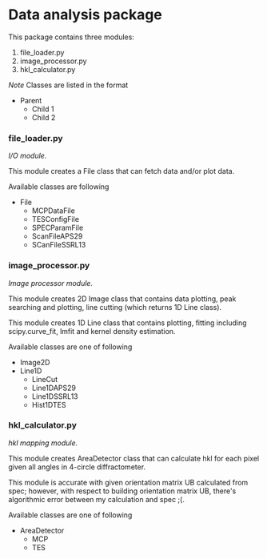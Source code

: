 # Data analysis package

This package contains three modules:
1. file_loader.py
2. image_processor.py
3. hkl_calculator.py

_Note_
Classes are listed in the format
- Parent
  * Child 1
  * Child 2

### file_loader.py

_I/O module._

This module creates a File class that can fetch data and/or plot data.

Available classes are following
- File
  * MCPDataFile
  * TESConfigFile
  * SPECParamFile
  * ScanFileAPS29
  * SCanFileSSRL13

### image_processor.py

_Image processor module._

This module creates 2D Image class that contains data plotting, peak searching
and plotting, line cutting (which returns 1D Line class).

This module creates 1D Line class that contains plotting, fitting including
scipy.curve_fit, lmfit and kernel density estimation.

Available classes are one of following
- Image2D
- Line1D
  * LineCut
  * Line1DAPS29
  * Line1DSSRL13
  * Hist1DTES

### hkl_calculator.py

_hkl mapping module._

This module creates AreaDetector class that can calculate hkl for each pixel
given all angles in 4-circle diffractometer.

This module is accurate with given orientation matrix UB calculated from spec;
however, with respect to building orientation matrix UB, there's algorithmic
error between my calculation and spec ;(.

Available classes are one of following
- AreaDetector
  * MCP
  * TES
